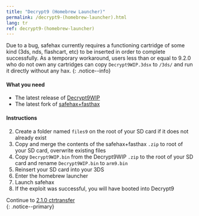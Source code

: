 ```yaml
---
title: "Decrypt9 (Homebrew Launcher)"
permalink: /decrypt9-(homebrew-launcher).html
lang: tr
ref: decrypt9-(homebrew-launcher)
---
```


Due to a bug, safehax currently requires a functioning cartridge of some kind (3ds, nds, flashcart, etc) to be inserted in order to complete successfully. As a temporary workaround, users less than or equal to 9.2.0 who do not own any cartridges can copy `Decrypt9WIP.3dsx` to `/3ds/` and run it directly without any hax.
{: .notice--info}

#### What you need

* The latest release of [Decrypt9WIP](https://github.com/d0k3/Decrypt9WIP/releases/latest/)
* The latest fork of [safehax+fasthax](https://gbatemp.net/attachments/safehax-fasthax-cb6a1bc-zip.73592/)

#### Instructions

2. Create a folder named `files9` on the root of your SD card if it does not already exist
3. Copy and merge the contents of the safehax+fasthax `.zip` to root of your SD card, overwrite existing files
3. Copy `Decrypt9WIP.bin` from the Decrypt9WIP `.zip` to the root of your SD card and rename `Decrypt9WIP.bin` to `arm9.bin`
3. Reinsert your SD card into your 3DS
4. Enter the homebrew launcher
4. Launch safehax
4. If the exploit was successful, you will have booted into Decrypt9

Continue to [2.1.0 ctrtransfer](2.1.0-ctrtransfer)    
{: .notice--primary}
